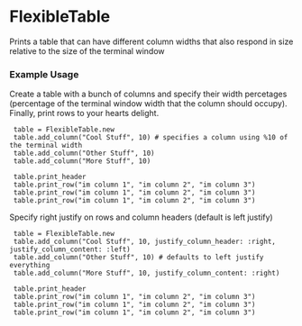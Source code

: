# FlexibleTable

Prints a table that can have different column widths that also respond in size relative to the size of the terminal window


### Example Usage

Create a table with a bunch of columns and specify their width percetages (percentage of the terminal window width that the column should occupy). Finally, print rows to your hearts delight.

```
 table = FlexibleTable.new
 table.add_column("Cool Stuff", 10) # specifies a column using %10 of the terminal width
 table.add_column("Other Stuff", 10)
 table.add_column("More Stuff", 10)

 table.print_header
 table.print_row("im column 1", "im column 2", "im column 3")
 table.print_row("im column 1", "im column 2", "im column 3")
 table.print_row("im column 1", "im column 2", "im column 3")
```

Specify right justify on rows and column headers (default is left justify)
```
 table = FlexibleTable.new
 table.add_column("Cool Stuff", 10, justify_column_header: :right, justify_column_content: :left)
 table.add_column("Other Stuff", 10) # defaults to left justify everything
 table.add_column("More Stuff", 10, justify_column_content: :right)

 table.print_header
 table.print_row("im column 1", "im column 2", "im column 3")
 table.print_row("im column 1", "im column 2", "im column 3")
 table.print_row("im column 1", "im column 2", "im column 3")
```